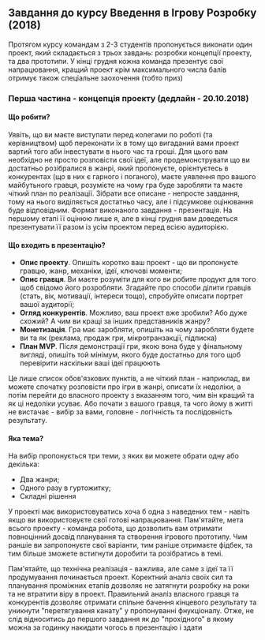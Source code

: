 ## Завдання до курсу Введення в Ігрову Розробку (2018)

Протягом курсу командам з 2-3 студентів пропонується виконати один проект, який складається з трьох завдань: розробки концепції проекту, та два прототипи. У кінці грудня кожна команда презентує свої напрацювання, кращий проект крім максимального числа балів отримує також спеціальне заохочення (тобто приз)

### Перша частина - концепція проекту (дедлайн - 20.10.2018)

#### Що робити?
Уявіть, що ви маєте виступати перед колегами по роботі (та керівництвом) щоб переконати їх в тому що вигаданий вами проект вартий того аби інвестувати в нього час та гроші. Для цього вам необхідно не просто розповісти свої ідеї, але продемонструвати що ви достатньо розібралися в жанрі, який пропонуєте, орієнтуєтесь в конкурентах (що в них є гарного і поганого), маєте уявлення про вашого майбутьного гравця, розумієте на чому гра буде заробляти та маєте чіткий план по реалізації. Зібрати все описане -  непросте завдання, тому на нього виділяється достатньо часу, але і підсумкове оцінювання буде відповідним. Формат виконаного завдання - презентація. На першому етапі її оцінюю лише я, але в кінці грудня вам доведеться презентувати її разом із усім проектом перед всією аудиторією.

#### Що входить в презентацію?

* **Опис проекту**. Опишіть коротко ваш проект - що ви пропонуєте гравцю, жанр, механіки, ідеї, ключові моменти;
* **Опис гравця**. Ви маєте розуміти для кого ви робите продукт для того щоб свідомо його розробляти. Згадайте про способи ділити гравців (стать, вік, мотивації, інтереси тощо), спробуйте описати портрет вашої аудиторії;
* **Огляд конкурентів**. Можливо, ваш проект вже зробили? Або дуже схожий? А чим ви кращі за інших представників жанру?
* **Монетизація**. Гра має заробляти, опишіть на чому заробляти будете ви та як (реклама, продаж гри, мікротранзакції, підписка)
* **План MVP**. Після демонстрації гри, якою вона буде у фінальному вигляді, опишіть той мінімум, якого буде достатньо для того щоб перевірити наскільки ваші ідеї працюють

Це лише список обов'язкових пунктів, а не чіткий план - наприклад, ви можете спочатку розповісти про ігри в жанрі, описати їх недоліки, а потім перейти до власного проекту з вказанням того, чим він кращий та як ці недоліки усуває. Або почати з вашого гравця, та чого йому в житті не вистачає - вибір за вами, головне - логічність та послідовність результату.

#### Яка тема?

На вибір пропонується три теми, з яких ви можете обрати одну або декілька:

* Два жанри;
* Одного разу в гуртожитку;
* Складні рішення

У проекті має використовуватись хоча б одна з наведених тем - навіть якщо ви використовуєте свої готові напрацювання. Пам'ятайте, мета всього проекту - команда робота, що дозволить вам отримати повноцінний досвід планування та створення ігрового прототипу. Чим раншіе ви запропонуєте свої варіанти, тим раніше отримаєте фідбек, та тим більше зможете встигнути доробити та розібратись в темі.

Пам'ятайте, що технічна реалізація - важлива, але саме з ідеї та її продумування починається проект. Коректний аналіз своїх сил та планування проміжних етапів дозволяє не затягнути розробку на роки та не втратити віру в проект. Правильний аналіз власного гравця та конкурентів дозволяє отримати спільне бачення кінцевого результату та уникнути "перетягування канату" у пропонуванні фнукціоналу. Отже, не слід відноситись до першого завдання як до "прохідного" в якому можна за годинку накидати чогось в презентацію і здати
